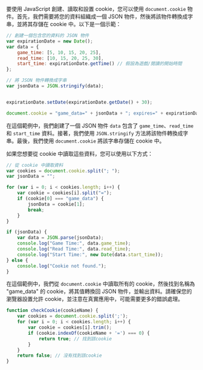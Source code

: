 要使用 JavaScript 創建、讀取和設置 cookie，您可以使用 `document.cookie` 物件。首先，我們需要將您的資料組織成一個 JSON 物件，然後將該物件轉換成字串，並將其存儲在 cookie 中。以下是一個示範：

```javascript
// 創建一個包含您的資料的 JSON 物件
var expirationDate = new Date();
var data = {
    game_time: [5, 10, 15, 20, 25],
    read_time: [10, 15, 20, 25, 30],
    start_time: expirationDate.getTime() // 假設為遊戲/閱讀的開始時間
};

// 將 JSON 物件轉換成字串
var jsonData = JSON.stringify(data);


expirationDate.setDate(expirationDate.getDate() + 30);

document.cookie = "game_data=" + jsonData + "; expires=" + expirationDate.toUTCString() + "; path=/";

```

在這個範例中，我們創建了一個 JSON 物件 `data` 包含了 `game_time`、`read_time` 和 `start_time` 資料。接著，我們使用 `JSON.stringify` 方法將該物件轉換成字串。最後，我們使用 `document.cookie` 將該字串存儲在 cookie 中。

如果您想要從 cookie 中讀取這些資料，您可以使用以下方式：

```javascript
// 從 cookie 中讀取資料
var cookies = document.cookie.split("; ");
var jsonData = "";

for (var i = 0; i < cookies.length; i++) {
    var cookie = cookies[i].split("=");
    if (cookie[0] === "game_data") {
        jsonData = cookie[1];
        break;
    }
}

if (jsonData) {
    var data = JSON.parse(jsonData);
    console.log("Game Time:", data.game_time);
    console.log("Read Time:", data.read_time);
    console.log("Start Time:", new Date(data.start_time));
} else {
    console.log("Cookie not found.");
}
```

在這個範例中，我們從 `document.cookie` 中讀取所有的 cookie，然後找到名稱為 "game_data" 的 cookie，將其值轉換回 JSON 物件，並輸出資料。請確保您的瀏覽器設置允許 cookie，並注意在真實應用中，可能需要更多的錯誤處理。


```javascript
function checkCookie(cookieName) {
    var cookies = document.cookie.split(';');
    for (var i = 0; i < cookies.length; i++) {
        var cookie = cookies[i].trim();
        if (cookie.indexOf(cookieName + '=') === 0) {
            return true; // 找到該cookie
        }
    }
    return false; // 沒有找到該cookie
}
```